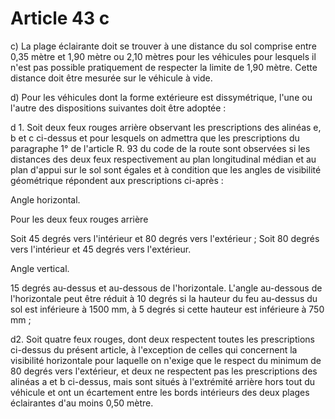 # Article 43 c

c) La plage éclairante doit se trouver à une distance du sol comprise entre 0,35 mètre et 1,90 mètre ou 2,10 mètres pour les véhicules pour lesquels il n'est pas possible pratiquement de res­pecter la limite de 1,90 mètre. Cette distance doit être mesurée sur le véhicule à vide.

d) Pour les véhicules dont la forme extérieure est dissymé­trique, l'une ou l'autre des dispositions suivantes doit être adoptée :

d 1. Soit deux feux rouges arrière observant les prescriptions des alinéas e, b et c ci-dessus et pour lesquels on admettra que les prescriptions du paragraphe 1° de l'article R. 93 du code de la route sont observées si les distances des deux feux respectivement au plan longitudinal médian et au plan d'appui sur le sol sont égales et à condition que les angles de visibilité géométrique répondent aux prescriptions ci-après :

Angle horizontal.

Pour les deux feux rouges arrière

Soit 45 degrés vers l'intérieur et 80 degrés vers l'extérieur ;  Soit 80 degrés vers l'intérieur et 45 degrés vers l'extérieur.

Angle vertical.

15 degrés au-dessus et au-dessous de l'horizontale. L'angle au-dessous de l'horizontale peut être réduit à 10 degrés si la hauteur du feu au-dessus du sol est inférieure à 1500 mm, à 5 degrés si cette hauteur est inférieure à 750 mm ;

d2. Soit quatre feux rouges, dont deux respectent toutes les prescriptions ci-dessus du présent article, à l'exception de celles qui concernent la visibilité horizontale pour laquelle on n'exige que le respect du minimum de 80 degrés vers l'extérieur, et deux ne respectent pas les prescriptions des alinéas a et b ci-dessus, mais sont situés à l'extrémité arrière hors tout du véhicule et ont un écartement entre les bords intérieurs des deux plages éclairantes d'au moins 0,50 mètre.
